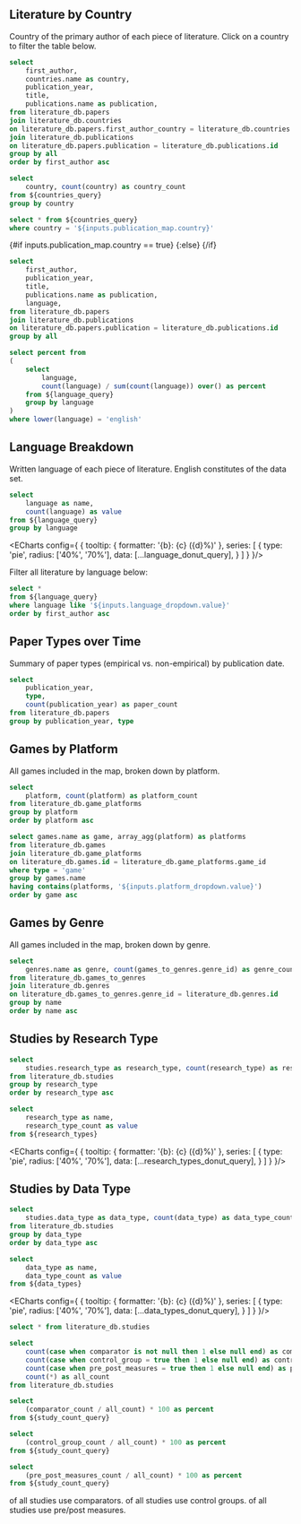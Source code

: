 ## Literature by Country

Country of the primary author of each piece of literature. Click on a country to filter the table below.

```sql countries_query
select
    first_author,
    countries.name as country,
    publication_year,
    title,
    publications.name as publication,
from literature_db.papers
join literature_db.countries
on literature_db.papers.first_author_country = literature_db.countries.id
join literature_db.publications
on literature_db.papers.publication = literature_db.publications.id
group by all
order by first_author asc
```

```sql countries_count
select
    country, count(country) as country_count
from ${countries_query}
group by country
```

<AreaMap
    data={countries_count}
    areaCol=country
    geoJsonUrl='https://d2ad6b4ur7yvpq.cloudfront.net/naturalearth-3.3.0/ne_110m_admin_0_countries.geojson'
    geoId=name
    value=country_count
    startingZoom=4
    height=420
    name=publication_map
/>

```sql filtered_countries_query
select * from ${countries_query}
where country = '${inputs.publication_map.country}'
```

{#if inputs.publication_map.country == true}
    <DataTable data={countries_query}>
        <Column id=first_author />
        <Column id=country />
        <Column id=publication_year fmt=id />
        <Column id=title />
        <Column id=publication />
        <Column id=language />
    </DataTable>
{:else}
    <DataTable data={filtered_countries_query}>
        <Column id=first_author />
        <Column id=country />
        <Column id=publication_year fmt=id />
        <Column id=title />
        <Column id=publication />
        <Column id=language />
    </DataTable>
{/if}

```sql language_query
select 
    first_author, 
    publication_year, 
    title, 
    publications.name as publication,
    language,
from literature_db.papers
join literature_db.publications
on literature_db.papers.publication = literature_db.publications.id
group by all
```

```sql language_percentage_query
select percent from
(
    select 
        language, 
        count(language) / sum(count(language)) over() as percent
    from ${language_query}
    group by language
)
where lower(language) = 'english'
```

## Language Breakdown
Written language of each piece of literature. English constitutes __<Value data={language_percentage_query} column=percent fmt=pct0 />__ of the data set.

```sql language_donut_query
select
    language as name,
    count(language) as value
from ${language_query}
group by language
```

<ECharts config={
    {
        tooltip: {
            formatter: '{b}: {c} ({d}%)'
        },
        series: [
            {
                type: 'pie',
                radius: ['40%', '70%'],
                data: [...language_donut_query],
            }
        ]
    }
}/>

Filter all literature by language below:

<Dropdown
    data={language_query}
    name=language_dropdown
    value=language
    title="Language"
/>

```sql filtered_language_query
select *
from ${language_query}
where language like '${inputs.language_dropdown.value}'
order by first_author asc
```

<DataTable data={filtered_language_query}>
    <Column id=first_author />
    <Column id=publication_year fmt=id />
    <Column id=title />
    <Column id=publication />
    <Column id=language />
</DataTable>

## Paper Types over Time

Summary of paper types (empirical vs. non-empirical) by publication date.

```sql paper_types_query
select 
    publication_year,
    type,
    count(publication_year) as paper_count
from literature_db.papers
group by publication_year, type
```

<BarChart
    data={paper_types_query}
    x=publication_year
    y=paper_count
    series=type
    xFmt=id
/>

## Games by Platform

All games included in the map, broken down by platform.

```sql platforms_query
select
    platform, count(platform) as platform_count
from literature_db.game_platforms
group by platform
order by platform asc
```

<BarChart
    data={platforms_query}
    x=platform
    y=platform_count
    sort=false
/>

<Dropdown
    data={platforms_query}
    name=platform_dropdown
    value=platform
    title="Platform"
    order="platform asc"
/>

```sql games_by_platform_query
select games.name as game, array_agg(platform) as platforms
from literature_db.games
join literature_db.game_platforms
on literature_db.games.id = literature_db.game_platforms.game_id
where type = 'game'
group by games.name
having contains(platforms, '${inputs.platform_dropdown.value}')
order by game asc
```

<DataTable data={games_by_platform_query}>
    <Column id=game />
    <Column id=platforms />
</DataTable>

## Games by Genre

All games included in the map, broken down by genre.

```sql genres_query
select
    genres.name as genre, count(games_to_genres.genre_id) as genre_count
from literature_db.games_to_genres
join literature_db.genres
on literature_db.games_to_genres.genre_id = literature_db.genres.id
group by name 
order by name asc
```

<BarChart
    data={genres_query}
    x=genre
    y=genre_count
    sort=false
/>

## Studies by Research Type

```sql research_types
select
    studies.research_type as research_type, count(research_type) as research_type_count
from literature_db.studies
group by research_type
order by research_type asc
```

```sql research_types_donut_query
select
    research_type as name,
    research_type_count as value
from ${research_types}
```

<ECharts config={
    {
        tooltip: {
            formatter: '{b}: {c} ({d}%)'
        },
        series: [
            {
                type: 'pie',
                radius: ['40%', '70%'],
                data: [...research_types_donut_query],
            }
        ]
    }
}/>

## Studies by Data Type

```sql data_types
select
    studies.data_type as data_type, count(data_type) as data_type_count
from literature_db.studies
group by data_type
order by data_type asc
```


```sql data_types_donut_query
select
    data_type as name,
    data_type_count as value
from ${data_types}
```

<ECharts config={
    {
        tooltip: {
            formatter: '{b}: {c} ({d}%)'
        },
        series: [
            {
                type: 'pie',
                radius: ['40%', '70%'],
                data: [...data_types_donut_query],
            }
        ]
    }
}/>

```sql studies
select * from literature_db.studies
```

```sql study_count_query
select 
    count(case when comparator is not null then 1 else null end) as comparator_count,
    count(case when control_group = true then 1 else null end) as control_group_count,
    count(case when pre_post_measures = true then 1 else null end) as pre_post_measures_count,
    count(*) as all_count
from literature_db.studies
```

```sql comparator_percent_query
select 
    (comparator_count / all_count) * 100 as percent
from ${study_count_query}
```

```sql control_group_percent_query
select
    (control_group_count / all_count) * 100 as percent
from ${study_count_query}
```

```sql pre_post_measures_percent_query
select
    (pre_post_measures_count / all_count) * 100 as percent
from ${study_count_query}
```

__<Value data={comparator_percent_query} column=percent fmt=pct0 />__ of all studies use comparators. __<Value data={control_group_percent_query} column=percent fmt=pct0 />__ of all studies use control groups. __<Value data={pre_post_measures_percent_query} column=percent fmt=pct0 />__ of all studies use pre/post measures.

<!-- <Dropdown
    data={genres_query}
    name=genre_dropdown
    value=genre
    title="Genre"
    order="genre asc"
/>

-- ```sql games_by_genre_query
-- select games.name as game, array_agg(genres.name) as genres
-- from literature_db.games
-- join literature_db.games_to_genres
-- on literature_db.games_to_genres.game_id = literature_db.games.id
-- join literature_db.genres
-- on literature_db.genres.id = literature_db.games_to_genres.genre_id
-- group by games.name
-- having contains(genres, '${inputs.genre_dropdown.value}')
-- order by game asc
-- ```

<DataTable data={games_by_genre_query}>
    <Column id=game />
    <Column id=genres />
</DataTable> -->
